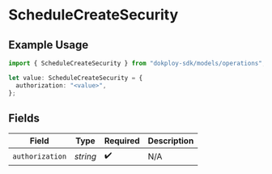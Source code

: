 # ScheduleCreateSecurity

## Example Usage

```typescript
import { ScheduleCreateSecurity } from "dokploy-sdk/models/operations";

let value: ScheduleCreateSecurity = {
  authorization: "<value>",
};
```

## Fields

| Field              | Type               | Required           | Description        |
| ------------------ | ------------------ | ------------------ | ------------------ |
| `authorization`    | *string*           | :heavy_check_mark: | N/A                |